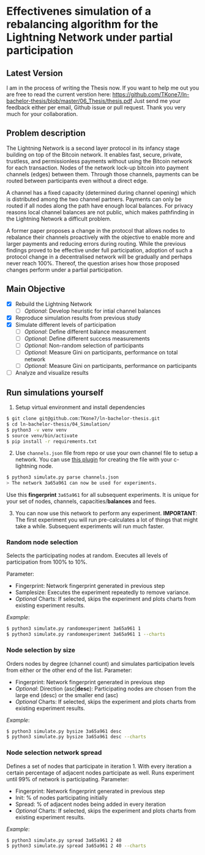 # Effectivenes simulation of a rebalancing algorithm for the Lightning Network under partial participation
## Latest Version
I am in the process of writing the Thesis now. If you want to help me out you are free to read the current verstion here: https://github.com/TKone7/ln-bachelor-thesis/blob/master/06_Thesis/thesis.pdf
Just send me your feedback either per email, Github issue or pull request. Thank you very much for your collaboration.

## Problem description

The Lightning Network is a second layer protocol in its infancy stage building on top of the Bitcoin network. It enables fast, secure, private, trustless, and permissionless payments without using the Bitcoin network for each transaction. Nodes of the network lock-up bitcoin into payment channels (edges) between them. Through those channels, payments can be routed between participants even without a direct edge.

A channel has a fixed capacity (determined during channel opening) which is distributed among the two channel partners. Payments can only be routed if all nodes along the path have enough local balances. For privacy reasons local channel balances are not public, which makes pathfinding in the Lightning Network a difficult problem.

A former paper proposes a change in the protocol that allows nodes to
rebalance their channels proactively with the objective to enable more and
larger payments and reducing errors during routing. While the previous
findings proved to be effective under full participation, adoption of such a protocol change in a decentralised network will be gradually and perhaps never reach 100%. Thereof, the question arises how those proposed
changes perform under a partial participation.

## Main Objective
- [x] Rebuild the Lightning Network
  - [ ]  _Optional_: Develop heuristic for intial channel balances
- [x] Reproduce simulation results from previous study
- [x] Simulate different levels of participation
  - [ ] _Optional_: Define different balance measurement
  - [ ] _Optional_: Define different success measurements
  - [ ] _Optional_: Non-random selection of participants
  - [ ] _Optional_: Measure Gini on participants, performance on total network
  - [ ] _Optional_: Measure Gini on participants, performance on participants
- [ ] Analyze and visualize results

## Run simulations yourself
1. Setup virtual environment and install dependencies
```bash
$ git clone git@github.com:TKone7/ln-bachelor-thesis.git
$ cd ln-bachelor-thesis/04_Simulation/
$ python3 -v venv venv
$ source venv/bin/activate
$ pip install -r requirements.txt
```
2. Use `channels.json` file from repo or use your own channel file to setup a network. You can use <a href="https://github.com/TKone7/clightning-plugins/tree/master/dumpgraph" target="_blank">this plugin</a> for creating the file with your c-lightning node.
```bash
$ python3 simulate.py parse channels.json
> The network 3a65a961 can now be used for experiments.
```
Use this **fingerprint** `3a65a961` for all subsequent experiments. It is unique for your set of nodes, channels, capacities/**balances** and fees.

3. You can now use this network to perform any experiment. **IMPORTANT**: The first experiment you will run pre-calculates a lot of things that might take a while. Subsequent experiments will run much faster.

### Random node selection
Selects the participating nodes at random. Executes all levels of participation from 100% to 10%.

Parameter:
- Fingerprint: Network fingerprint generated in previous step
- Samplesize: Executes the experiment repeatedly to remove variance.
- _Optional_ Charts: If selected, skips the experiment and plots charts from existing experiment results.

_Example_:
```bash
$ python3 simulate.py randomexperiment 3a65a961 1
$ python3 simulate.py randomexperiment 3a65a961 1 --charts
```
### Node selection by size
Orders nodes by degree (channel count) and simulates participation levels from either or the other end of the list.
Parameter:
- Fingerprint: Network fingerprint generated in previous step
- _Optional_: Direction (asc|__desc__): Participating nodes are chosen from the large end (desc) or the smaller end (asc)
- _Optional_ Charts: If selected, skips the experiment and plots charts from existing experiment results.

_Example_:
```bash
$ python3 simulate.py bysize 3a65a961 desc
$ python3 simulate.py bysize 3a65a961 desc --charts
```

### Node selection network spread
Defines a set of nodes that participate in iteration 1. With every iteration a certain percentage of adjacent nodes participate as well. Runs experiment until 99% of network is participating.
Parameter:
- Fingerprint: Network fingerprint generated in previous step
- Init: % of nodes participating initially
- Spread: % of adjacent nodes being added in every iteration
- _Optional_ Charts: If selected, skips the experiment and plots charts from existing experiment results.

_Example_:
```bash
$ python3 simulate.py spread 3a65a961 2 40
$ python3 simulate.py spread 3a65a961 2 40 --charts
```

